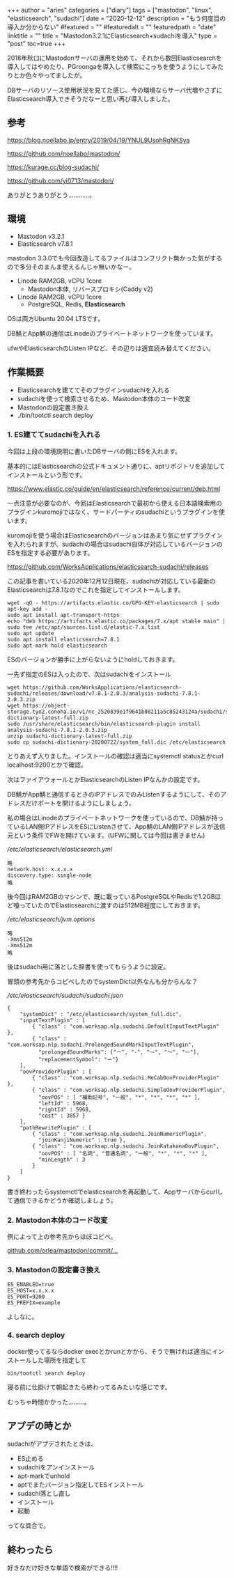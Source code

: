 +++
author = "aries"
categories = ["diary"]
tags = ["mastodon", "linux", "elasticsearch", "sudachi"]
date = "2020-12-12"
description = "もう何度目の導入か分からない"
#featured = ""
#featuredalt = ""
featuredpath = "date"
linktitle = ""
title = "Mastodon3.2.1にElasticsearch+sudachiを導入"
type = "post"
toc=true
+++

2018年秋口にMastodonサーバの運用を始めて、それから数回Elasticsearchを導入してはやめたり、PGroongaを導入して検索にこっちを使うようにしてみたりとか色々やってましたが。

DBサーバのリソース使用状況を見てた感じ、今の環境ならサーバ代増やさずにElasticsearch導入できそうだなーと思い再び導入しました。


## 参考

https://blog.noellabo.jp/entry/2019/04/19/YNUL9UsohRgNKSya

https://github.com/noellabo/mastodon/

https://kurage.cc/blog-sudachi/

https://github.com/yi0713/mastodon/

ありがとうありがとう…………。

## 環境

- Mastodon v3.2.1
- Elasticsearch v7.8.1

mastodon 3.3.0でも今回改造してるファイルはコンフリクト無かった気がするので多分そのまんま使えるんじゃ無いかなー。

- Linode RAM2GB, vCPU 1core
  - Mastodon本体, リバースプロキシ(Caddy v2)
- Linode RAM2GB, vCPU 1core
  - PostgreSQL, Redis, __Elasticsearch__

OSは両方Ubuntu 20.04 LTSです。

DB鯖とApp鯖の通信はLinodeのプライベートネットワークを使っています。

ufwやElasticsearchのListen IPなど、その辺りは適宜読み替えてください。

## 作業概要

- Elasticsearchを建ててそのプラグインsudachiを入れる
- sudachiを使って検索させるため、Mastodon本体のコード改変
- Mastodonの設定書き換え
- ./bin/tootctl search deploy

### 1. ES建ててsudachiを入れる

今回は上段の環境説明に書いたDBサーバの側にESを入れます。

基本的にはElasticsearchの公式ドキュメント通りに、aptリポジトリを追加してインストールという形です。

https://www.elastic.co/guide/en/elasticsearch/reference/current/deb.html

一点注意が必要なのが、今回はElasticsearchで最初から使える日本語検索用のプラグインkuromojiではなく、サードパーティのsudachiというプラグインを使います。

kuromojiを使う場合はElasticsearchのバージョンはあまり気にせずプラグインを入れられますが、sudachiの場合はsudachi自体が対応しているバージョンのESを指定する必要があります。

https://github.com/WorksApplications/elasticsearch-sudachi/releases

この記事を書いている2020年12月12日現在、sudachiが対応している最新のElasticsearchは7.8.1なのでこれを指定してインストールします。

```
wget -qO - https://artifacts.elastic.co/GPG-KEY-elasticsearch | sudo apt-key add -
sudo apt install apt-transport-https
echo "deb https://artifacts.elastic.co/packages/7.x/apt stable main" | sudo tee /etc/apt/sources.list.d/elastic-7.x.list
sudo apt update
sudo apt install elasticsearch=7.8.1
sudo apt-mark hold elasticsearch
```

ESのバージョンが勝手に上がらないようにholdしておきます。

一先ず指定のESは入ったので、次はsudachiをインストール

```
wget https://github.com/WorksApplications/elasticsearch-sudachi/releases/download/v7.8.1-2.0.3/analysis-sudachi-7.8.1-2.0.3.zip
wget https://object-storage.tyo2.conoha.io/v1/nc_2520839e1f9641b08211a5c85243124a/sudachi/sudachi-dictionary-latest-full.zip
sudo /usr/share/elasticsearch/bin/elasticsearch-plugin install analysis-sudachi-7.8.1-2.0.3.zip
unzip sudachi-dictionary-latest-full.zip
sudo cp sudachi-dictionary-20200722/system_full.dic /etc/elasticsearch
```

とりあえず入りました。インストールの確認は適当にsystemctl statusとかcurl localhost:9200とかで確認。

次はファイアウォールとかElasticsearchのListen IPなんかの設定です。

DB鯖がApp鯖と通信するときのIPアドレスでのみListenするようにして、そのアドレスだけポートを開けるようにしましょう。

私の場合はLinodeのプライベートネットワークを使っているので、DB鯖が持っているLAN側IPアドレスをESにListenさせて、App鯖のLAN側IPアドレスが送信元という条件でFWを開けています。(UFWに関しては今回は書きません)


_/etc/elasticsearch/elasticsearch.yml_

```
略
network.host: x.x.x.x
discovery.type: single-node
略
```

後今回はRAM2GBのマシンで、既に載っているPostgreSQLやRedisで1.2GBほど喰っていたのでElasticsearchに渡すのは512MB程度にしておきます。

_/etc/elasticsearch/jvm.options_

```
略
-Xms512m
-Xmx512m
略
```

後はsudachi用に落とした辞書を使ってもらうように設定。

冒頭の参考先からコピペしたのでsystemDict以外なんも分からんな？

_/etc/elasticsearch/sudachi/sudachi.json_

```
{
    "systemDict" : "/etc/elasticsearch/system_full.dic",
    "inputTextPlugin" : [
        { "class" : "com.worksap.nlp.sudachi.DefaultInputTextPlugin" },
        { "class" : "com.worksap.nlp.sudachi.ProlongedSoundMarkInputTextPlugin",
          "prolongedSoundMarks": ["ー", "-", "⁓", "〜", "〰"],
          "replacementSymbol": "ー"}
    ],
    "oovProviderPlugin" : [
        { "class" : "com.worksap.nlp.sudachi.MeCabOovProviderPlugin" },
        { "class" : "com.worksap.nlp.sudachi.SimpleOovProviderPlugin",
          "oovPOS" : [ "補助記号", "一般", "*", "*", "*", "*" ],
          "leftId" : 5968,
          "rightId" : 5968,
          "cost" : 3857 }
    ],
    "pathRewritePlugin" : [
        { "class" : "com.worksap.nlp.sudachi.JoinNumericPlugin",
          "joinKanjiNumeric" : true },
        { "class" : "com.worksap.nlp.sudachi.JoinKatakanaOovPlugin",
          "oovPOS" : [ "名詞", "普通名詞", "一般", "*", "*", "*" ],
          "minLength" : 3
        }
    ]
}
```

書き終わったらsystemctlでelasticsearchを再起動して、Appサーバからcurlして通信できるかどうか確認しましょう。



### 2. Mastodon本体のコード改変

例によって上の参考先からほぼコピペ。

[github.com/orlea/mastodon/commit/...](https://github.com/orlea/mastodon/commit/64ce4a2b9c4d0e9f8bbe5eebd4c7e2a4a0bee752)

### 3. Mastodonの設定書き換え

```
ES_ENABLED=true
ES_HOST=x.x.x.x
ES_PORT=9200
ES_PREFIX=example
```

よしなに。

### 4. search deploy

docker使ってるならdocker execとかrunとかから、そうで無ければ適当にインストールした場所を指定して

```
bin/tootctl search deploy
```

寝る前に仕掛けて朝起きたら終わってるみたいな感じです。

むっちゃ時間かかった………。

## アプデの時とか

sudachiがアプデされたときは、

- ES止める
- sudachiをアンインストール
- apt-markでunhold
- aptでまたバージョン指定してESインストール
- sudachi落とし直し
- インストール
- 起動

ってな具合で。




## 終わったら

好きなだけ好きな単語で検索ができる!!!!